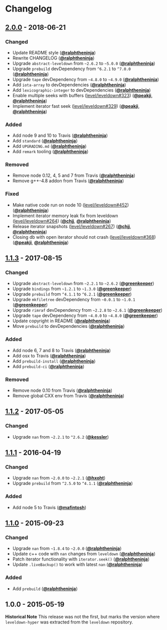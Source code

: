 # Changelog

## [2.0.0] - 2018-06-21

### Changed

- Update README style ([**@ralphtheninja**](https://github.com/ralphtheninja))
- Rewrite CHANGELOG ([**@ralphtheninja**](https://github.com/ralphtheninja))
- Upgrade `abstract-leveldown` from `~2.6.2` to `~5.0.0` ([**@ralphtheninja**](https://github.com/ralphtheninja))
- Upgrade `prebuild` devDependency from `^6.2.1` to `^7.0.0` ([**@ralphtheninja**](https://github.com/ralphtheninja))
- Upgrade `tape` devDependency from `~4.8.0` to `~4.9.0` ([**@ralphtheninja**](https://github.com/ralphtheninja))
- Add `iota-array` to devDependencies ([**@ralphtheninja**](https://github.com/ralphtheninja))
- Add `lexicographic-integer` to devDependencies ([**@ralphtheninja**](https://github.com/ralphtheninja))
- Enable multiple seeks with buffers ([level/leveldown#323](https://github.com/Level/leveldown/issues/323)) ([**@peakji**](https://github.com/peakji), [**@ralphtheninja**](https://github.com/ralphtheninja))
- Implement iterator fast seek ([level/leveldown#329](https://github.com/Level/leveldown/issues/329)) ([**@peakji**](https://github.com/peakji), [**@ralphtheninja**](https://github.com/ralphtheninja))

### Added

- Add node 9 and 10 to Travis ([**@ralphtheninja**](https://github.com/ralphtheninja))
- Add `standard` ([**@ralphtheninja**](https://github.com/ralphtheninja))
- Add `UPGRADING.md` ([**@ralphtheninja**](https://github.com/ralphtheninja))
- Add `remark` tooling ([**@ralphtheninja**](https://github.com/ralphtheninja))

### Removed

- Remove node 0.12, 4, 5 and 7 from Travis ([**@ralphtheninja**](https://github.com/ralphtheninja))
- Remove g++-4.8 addon from Travis ([**@ralphtheninja**](https://github.com/ralphtheninja))

### Fixed

- Make native code run on node 10 ([level/leveldown#452](https://github.com/Level/leveldown/issues/452)) ([**@ralphtheninja**](https://github.com/ralphtheninja))
- Implement iterator memory leak fix from leveldown ([level/leveldown#264](https://github.com/Level/leveldown/issues/264)) ([**@chjj**](https://github.com/chjj), [**@ralphtheninja**](https://github.com/ralphtheninja))
- Release iterator snapshots ([level/leveldown#267](https://github.com/Level/leveldown/issues/267)) ([**@chjj**](https://github.com/chjj), [**@ralphtheninja**](https://github.com/ralphtheninja))
- Closing db with open iterator should not crash ([level/leveldown#368](https://github.com/Level/leveldown/issues/368)) ([**@peakji**](https://github.com/peakji), [**@ralphtheninja**](https://github.com/ralphtheninja))

## [1.1.3] - 2017-08-15

### Changed

- Upgrade `abstract-leveldown` from `~2.2.1` to `~2.6.2` ([**@greenkeeper**](https://github.com/greenkeeper))
- Upgrade `bindings` from `~1.2.1` to `~1.3.0` ([**@greenkeeper**](https://github.com/greenkeeper))
- Upgrade `prebuild` from `^4.1.1` to `^6.2.1` ([**@greenkeeper**](https://github.com/greenkeeper))
- Upgrade `mkfiletree` devDependency from `~0.0.1` to `~1.0.1` ([**@greenkeeper**](https://github.com/greenkeeper))
- Upgrade `rimraf` devDependency from `~2.2.8` to `~2.6.1` ([**@greenkeeper**](https://github.com/greenkeeper))
- Upgrade `tape` devDependency from `~4.0.0` to `~4.8.0` ([**@greenkeeper**](https://github.com/greenkeeper))
- Update copyright in README ([**@ralphtheninja**](https://github.com/ralphtheninja))
- Move `prebuild` to devDependencies ([**@ralphtheninja**](https://github.com/ralphtheninja))

### Added

- Add node 6, 7 and 8 to Travis ([**@ralphtheninja**](https://github.com/ralphtheninja))
- Add osx to Travis ([**@ralphtheninja**](https://github.com/ralphtheninja))
- Add `prebuild-install` ([**@ralphtheninja**](https://github.com/ralphtheninja))
- Add `prebuild-ci` ([**@ralphtheninja**](https://github.com/ralphtheninja))

### Removed

- Remove node 0.10 from Travis ([**@ralphtheninja**](https://github.com/ralphtheninja))
- Remove global CXX env from Travis ([**@ralphtheninja**](https://github.com/ralphtheninja))

## [1.1.2] - 2017-05-05

### Changed

- Upgrade `nan` from `~2.2.1` to `^2.6.2` ([**@kessler**](https://github.com/kessler))

## [1.1.1] - 2016-04-19

### Changed

- Upgrade `nan` from `~2.0.0` to `~2.2.1` ([**@hxoht**](https://github.com/hxoht))
- Upgrade `prebuild` from `^2.5.0` to `^4.1.1` ([**@ralphtheninja**](https://github.com/ralphtheninja))

### Added

- Add node 5 to Travis ([**@mafintosh**](https://github.com/mafintosh))

## [1.1.0] - 2015-09-23

### Changed

- Upgrade `nan` from `~1.8.4` to `~2.0.0` ([**@ralphtheninja**](https://github.com/ralphtheninja))
- Update c++ code with `nan` changes from `leveldown` ([**@ralphtheninja**](https://github.com/ralphtheninja))
- Patch iterator functionality with `iterator.seek()` ([**@ralphtheninja**](https://github.com/ralphtheninja))
- Update `.liveBackup()` to work with latest `nan` ([**@ralphtheninja**](https://github.com/ralphtheninja))

### Added

- Add `prebuild` ([**@ralphtheninja**](https://github.com/ralphtheninja))

## 1.0.0 - 2015-05-19

**Historical Note** This release was not the first, but marks the version where `leveldown-hyper` was extracted from the `leveldown` repository.

[2.0.0]: https://github.com/Level/leveldown-hyper/compare/v1.1.3...v2.0.0

[1.1.3]: https://github.com/Level/leveldown-hyper/compare/v1.1.2...v1.1.3

[1.1.2]: https://github.com/Level/leveldown-hyper/compare/v1.1.1...v1.1.2

[1.1.1]: https://github.com/Level/leveldown-hyper/compare/v1.1.0...v1.1.1

[1.1.0]: https://github.com/Level/leveldown-hyper/compare/v1.0.0...v1.1.0
